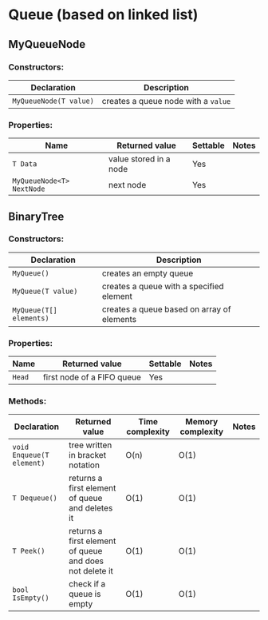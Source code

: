 # Queue (based on linked list)

## MyQueueNode<T>

### Constructors:
Declaration | Description
------------|------------
`MyQueueNode(T value)` | creates a queue node with a `value`

### Properties:
Name | Returned value | Settable | Notes
-----|----------------|----------|------
`T Data` | value stored in a node | Yes |
`MyQueueNode<T> NextNode` | next node | Yes |

## BinaryTree<T>

### Constructors:
Declaration | Description
------------|------------
`MyQueue()` | creates an empty queue
`MyQueue(T value)` | creates a queue with a specified element
`MyQueue(T[] elements)` | creates a queue based on array of elements

### Properties:
Name | Returned value | Settable | Notes
-----|----------------|----------|------
`Head` | first node of a FIFO queue | Yes |

### Methods:

Declaration | Returned value | Time complexity | Memory complexity | Notes
------------|----------------|-----------------|-------------------|------
`void Enqueue(T element)` | tree written in bracket notation | O(n) | O(1) | 
`T Dequeue()` | returns a first element of queue and deletes it | O(1) | O(1) | 
`T Peek()` | returns a first element of queue and does not delete it | O(1) | O(1) | 
`bool IsEmpty()` | check if a queue is empty | O(1) | O(1)

